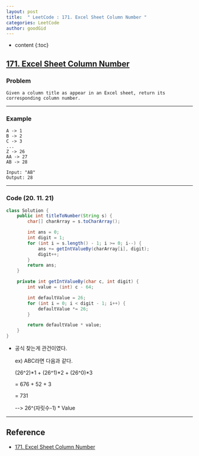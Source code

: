 ```yaml
---
layout: post
title:  " LeetCode : 171. Excel Sheet Column Number "
categories: LeetCode
author: goodGid
---
```

* content
{:toc}

## [171. Excel Sheet Column Number](https://leetcode.com/problems/excel-sheet-column-number/)

### Problem

```
Given a column title as appear in an Excel sheet, return its corresponding column number.
```

---

### Example

```
A -> 1
B -> 2
C -> 3
...
Z -> 26
AA -> 27
AB -> 28 

Input: "AB"
Output: 28
```



---

### Code (20. 11. 21)

``` java
class Solution {
    public int titleToNumber(String s) {
        char[] charArray = s.toCharArray();

        int ans = 0;
        int digit = 1;
        for (int i = s.length() - 1; i >= 0; i--) {
            ans += getIntValueBy(charArray[i], digit);
            digit++;
        }
        return ans;
    }

    private int getIntValueBy(char c, int digit) {
        int value = (int) c - 64;

        int defaultValue = 26;
        for (int i = 0; i < digit - 1; i++) {
            defaultValue *= 26;
        }

        return defaultValue * value;
    }
}
```

* 공식 찾는게 관건이였다.

  ex) ABC라면 다음과 같다.

  (26^2)*1 + (26^1)*2 + (26^0)*3

  = 676 + 52 + 3

  = 731

  --> 26^(자릿수-1) * Value

---

## Reference

* [171. Excel Sheet Column Number](https://leetcode.com/problems/excel-sheet-column-number/)
